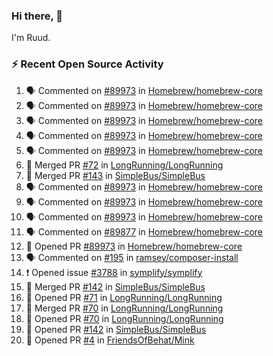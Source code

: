 ### Hi there, 👋

I'm Ruud.
 
### :zap: Recent Open Source Activity

<!--START_SECTION:activity-->
1. 🗣 Commented on [#89973](https://github.com/Homebrew/homebrew-core/issues/89973) in [Homebrew/homebrew-core](https://github.com/Homebrew/homebrew-core)
2. 🗣 Commented on [#89973](https://github.com/Homebrew/homebrew-core/issues/89973) in [Homebrew/homebrew-core](https://github.com/Homebrew/homebrew-core)
3. 🗣 Commented on [#89973](https://github.com/Homebrew/homebrew-core/issues/89973) in [Homebrew/homebrew-core](https://github.com/Homebrew/homebrew-core)
4. 🗣 Commented on [#89973](https://github.com/Homebrew/homebrew-core/issues/89973) in [Homebrew/homebrew-core](https://github.com/Homebrew/homebrew-core)
5. 🗣 Commented on [#89973](https://github.com/Homebrew/homebrew-core/issues/89973) in [Homebrew/homebrew-core](https://github.com/Homebrew/homebrew-core)
6. 🎉 Merged PR [#72](https://github.com/LongRunning/LongRunning/pull/72) in [LongRunning/LongRunning](https://github.com/LongRunning/LongRunning)
7. 🎉 Merged PR [#143](https://github.com/SimpleBus/SimpleBus/pull/143) in [SimpleBus/SimpleBus](https://github.com/SimpleBus/SimpleBus)
8. 🗣 Commented on [#89973](https://github.com/Homebrew/homebrew-core/issues/89973) in [Homebrew/homebrew-core](https://github.com/Homebrew/homebrew-core)
9. 🗣 Commented on [#89973](https://github.com/Homebrew/homebrew-core/issues/89973) in [Homebrew/homebrew-core](https://github.com/Homebrew/homebrew-core)
10. 🗣 Commented on [#89973](https://github.com/Homebrew/homebrew-core/issues/89973) in [Homebrew/homebrew-core](https://github.com/Homebrew/homebrew-core)
11. 🗣 Commented on [#89877](https://github.com/Homebrew/homebrew-core/issues/89877) in [Homebrew/homebrew-core](https://github.com/Homebrew/homebrew-core)
12. 💪 Opened PR [#89973](https://github.com/Homebrew/homebrew-core/pull/89973) in [Homebrew/homebrew-core](https://github.com/Homebrew/homebrew-core)
13. 🗣 Commented on [#195](https://github.com/ramsey/composer-install/issues/195) in [ramsey/composer-install](https://github.com/ramsey/composer-install)
14. ❗️ Opened issue [#3788](https://github.com/symplify/symplify/issues/3788) in [symplify/symplify](https://github.com/symplify/symplify)
15. 🎉 Merged PR [#142](https://github.com/SimpleBus/SimpleBus/pull/142) in [SimpleBus/SimpleBus](https://github.com/SimpleBus/SimpleBus)
16. 💪 Opened PR [#71](https://github.com/LongRunning/LongRunning/pull/71) in [LongRunning/LongRunning](https://github.com/LongRunning/LongRunning)
17. 🎉 Merged PR [#70](https://github.com/LongRunning/LongRunning/pull/70) in [LongRunning/LongRunning](https://github.com/LongRunning/LongRunning)
18. 💪 Opened PR [#70](https://github.com/LongRunning/LongRunning/pull/70) in [LongRunning/LongRunning](https://github.com/LongRunning/LongRunning)
19. 💪 Opened PR [#142](https://github.com/SimpleBus/SimpleBus/pull/142) in [SimpleBus/SimpleBus](https://github.com/SimpleBus/SimpleBus)
20. 💪 Opened PR [#4](https://github.com/FriendsOfBehat/Mink/pull/4) in [FriendsOfBehat/Mink](https://github.com/FriendsOfBehat/Mink)
<!--END_SECTION:activity-->
